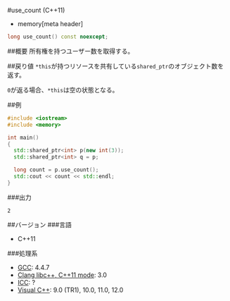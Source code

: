 #use_count (C++11)
* memory[meta header]

```cpp
long use_count() const noexcept;
```

##概要
所有権を持つユーザー数を取得する。


##戻り値
`*this`が持つリソースを共有している`shared_ptr`のオブジェクト数を返す。

`0`が返る場合、`*this`は空の状態となる。


##例
```cpp
#include <iostream>
#include <memory>

int main()
{
  std::shared_ptr<int> p(new int(3));
  std::shared_ptr<int> q = p;

  long count = p.use_count();
  std::cout << count << std::endl;
}
```

###出力
```
2
```

##バージョン
###言語
- C++11

###処理系
- [GCC](/implementation.md#gcc): 4.4.7
- [Clang libc++, C++11 mode](/implementation.md#clang): 3.0
- [ICC](/implementation.md#icc): ?
- [Visual C++](/implementation.md#visual_cpp): 9.0 (TR1), 10.0, 11.0, 12.0
